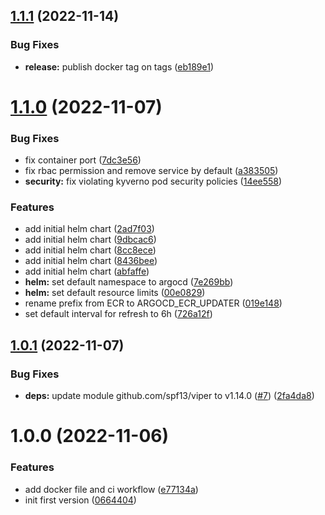 ## [1.1.1](https://github.com/karlderkaefer/argocd-ecr-updater/compare/v1.1.0...v1.1.1) (2022-11-14)


### Bug Fixes

* **release:** publish docker tag on tags ([eb189e1](https://github.com/karlderkaefer/argocd-ecr-updater/commit/eb189e14fc553d38b48068c7c27715c59a928f2c))

# [1.1.0](https://github.com/karlderkaefer/argocd-ecr-updater/compare/v1.0.1...v1.1.0) (2022-11-07)


### Bug Fixes

* fix container port ([7dc3e56](https://github.com/karlderkaefer/argocd-ecr-updater/commit/7dc3e56349a437d33c8c50681f7b2260ef636c12))
* fix rbac permission and remove service by default ([a383505](https://github.com/karlderkaefer/argocd-ecr-updater/commit/a38350587455538e73fc101d4c5aee146f2b3d4b))
* **security:** fix violating kyverno pod security policies ([14ee558](https://github.com/karlderkaefer/argocd-ecr-updater/commit/14ee558f990294d4397daf0c8bf10d37ec4ec7c2))


### Features

* add initial helm chart ([2ad7f03](https://github.com/karlderkaefer/argocd-ecr-updater/commit/2ad7f03c277ee9c84cc472fbb2655c6956d3aadf))
* add initial helm chart ([9dbcac6](https://github.com/karlderkaefer/argocd-ecr-updater/commit/9dbcac65a83569af480a1c2212f204b5a6a9c28d))
* add initial helm chart ([8cc8ece](https://github.com/karlderkaefer/argocd-ecr-updater/commit/8cc8ece71d942a8c82229becc1600704772a1a16))
* add initial helm chart ([8436bee](https://github.com/karlderkaefer/argocd-ecr-updater/commit/8436bee4ceadd8c1427a1f2e30f62b307a345541))
* add initial helm chart ([abfaffe](https://github.com/karlderkaefer/argocd-ecr-updater/commit/abfaffe4442bca72948b8542e8bf600d58d564dc))
* **helm:** set default namespace to argocd ([7e269bb](https://github.com/karlderkaefer/argocd-ecr-updater/commit/7e269bba12677913979ae951d1b43ef28031e135))
* **helm:** set default resource limits ([00e0829](https://github.com/karlderkaefer/argocd-ecr-updater/commit/00e0829a70c50f75f19fe38758a59bf3bd6579c4))
* rename prefix from ECR to ARGOCD_ECR_UPDATER ([019e148](https://github.com/karlderkaefer/argocd-ecr-updater/commit/019e1487427132a366c4676eae9e8517694111d5))
* set default interval for refresh to 6h ([726a12f](https://github.com/karlderkaefer/argocd-ecr-updater/commit/726a12fd634eea2766f245e6ba908312297e64fb))

## [1.0.1](https://github.com/karlderkaefer/argocd-ecr-updater/compare/v1.0.0...v1.0.1) (2022-11-07)


### Bug Fixes

* **deps:** update module github.com/spf13/viper to v1.14.0 ([#7](https://github.com/karlderkaefer/argocd-ecr-updater/issues/7)) ([2fa4da8](https://github.com/karlderkaefer/argocd-ecr-updater/commit/2fa4da8817b6208d5e2816f9f2877869b6afec96))

# 1.0.0 (2022-11-06)


### Features

* add docker file and ci workflow ([e77134a](https://github.com/karlderkaefer/argocd-ecr-updater/commit/e77134aa09eece90d12cbf6fedd93bc89b102b24))
* init first version ([0664404](https://github.com/karlderkaefer/argocd-ecr-updater/commit/0664404075b662c06b0ae353b928e941aff2db0a))
